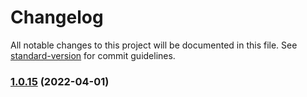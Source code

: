 # Changelog

All notable changes to this project will be documented in this file. See [standard-version](https://github.com/conventional-changelog/standard-version) for commit guidelines.

### [1.0.15](https://github.com/annesof/myComponentLib/compare/v1.0.14...v1.0.15) (2022-04-01)
